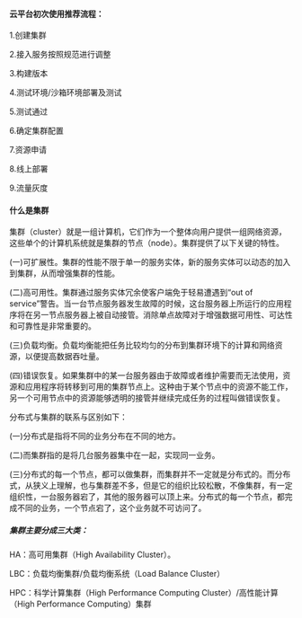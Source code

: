 #### 云平台初次使用推荐流程：

1.创建集群

2.接入服务按照规范进行调整

3.构建版本

4.测试环境/沙箱环境部署及测试

5.测试通过

6.确定集群配置

7.资源申请

8.线上部署

9.流量灰度

#### **什么是集群**

集群（cluster）就是一组计算机，它们作为一个整体向用户提供一组网络资源，这些单个的计算机系统就是集群的节点（node）。集群提供了以下关键的特性。

\(一\)可扩展性。集群的性能不限于单一的服务实体，新的服务实体可以动态的加入到集群，从而增强集群的性能。

\(二\)高可用性。集群通过服务实体冗余使客户端免于轻易遭遇到“out of service”警告。当一台节点服务器发生故障的时候，这台服务器上所运行的应用程序将在另一节点服务器上被自动接管。消除单点故障对于增强数据可用性、可达性和可靠性是非常重要的。

\(三\)负载均衡。负载均衡能把任务比较均匀的分布到集群环境下的计算和网络资源，以便提高数据吞吐量。

\(四\)错误恢复。如果集群中的某一台服务器由于故障或者维护需要而无法使用，资源和应用程序将转移到可用的集群节点上。这种由于某个节点中的资源不能工作，另一个可用节点中的资源能够透明的接管并继续完成任务的过程叫做错误恢复。

分布式与集群的联系与区别如下：

\(一\)分布式是指将不同的业务分布在不同的地方。

\(二\)而集群指的是将几台服务器集中在一起，实现同一业务。

\(三\)分布式的每一个节点，都可以做集群，而集群并不一定就是分布式的。而分布式，从狭义上理解，也与集群差不多，但是它的组织比较松散，不像集群，有一定组织性，一台服务器宕了，其他的服务器可以顶上来。分布式的每一个节点，都完成不同的业务，一个节点宕了，这个业务就不可访问了。

##### 集群主要分成三大类：

HA：高可用集群（High Availability Cluster）。

LBC：负载均衡集群/负载均衡系统（Load Balance Cluster）

HPC：科学计算集群（High Performance Computing Cluster）/高性能计算（High Performance Computing）集群

